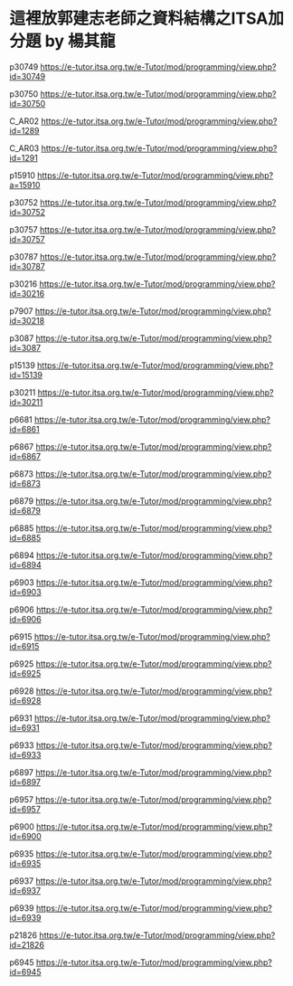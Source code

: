# 這裡放郭建志老師之資料結構之ITSA加分題 by 楊其龍

p30749 https://e-tutor.itsa.org.tw/e-Tutor/mod/programming/view.php?id=30749

p30750 https://e-tutor.itsa.org.tw/e-Tutor/mod/programming/view.php?id=30750

C_AR02 https://e-tutor.itsa.org.tw/e-Tutor/mod/programming/view.php?id=1289

C_AR03 https://e-tutor.itsa.org.tw/e-Tutor/mod/programming/view.php?id=1291

p15910 https://e-tutor.itsa.org.tw/e-Tutor/mod/programming/view.php?a=15910 

p30752 https://e-tutor.itsa.org.tw/e-Tutor/mod/programming/view.php?id=30752

p30757 https://e-tutor.itsa.org.tw/e-Tutor/mod/programming/view.php?id=30757

p30787 https://e-tutor.itsa.org.tw/e-Tutor/mod/programming/view.php?id=30787

p30216 https://e-tutor.itsa.org.tw/e-Tutor/mod/programming/view.php?id=30216

p7907 https://e-tutor.itsa.org.tw/e-Tutor/mod/programming/view.php?id=30218

p3087 https://e-tutor.itsa.org.tw/e-Tutor/mod/programming/view.php?id=3087

p15139 https://e-tutor.itsa.org.tw/e-Tutor/mod/programming/view.php?id=15139

p30211 https://e-tutor.itsa.org.tw/e-Tutor/mod/programming/view.php?id=30211

p6681 https://e-tutor.itsa.org.tw/e-Tutor/mod/programming/view.php?id=6861

p6867 https://e-tutor.itsa.org.tw/e-Tutor/mod/programming/view.php?id=6867

p6873 https://e-tutor.itsa.org.tw/e-Tutor/mod/programming/view.php?id=6873

p6879 https://e-tutor.itsa.org.tw/e-Tutor/mod/programming/view.php?id=6879

p6885 https://e-tutor.itsa.org.tw/e-Tutor/mod/programming/view.php?id=6885

p6894 https://e-tutor.itsa.org.tw/e-Tutor/mod/programming/view.php?id=6894

p6903 https://e-tutor.itsa.org.tw/e-Tutor/mod/programming/view.php?id=6903

p6906 https://e-tutor.itsa.org.tw/e-Tutor/mod/programming/view.php?id=6906

p6915 https://e-tutor.itsa.org.tw/e-Tutor/mod/programming/view.php?id=6915

p6925 https://e-tutor.itsa.org.tw/e-Tutor/mod/programming/view.php?id=6925

p6928 https://e-tutor.itsa.org.tw/e-Tutor/mod/programming/view.php?id=6928

p6931 https://e-tutor.itsa.org.tw/e-Tutor/mod/programming/view.php?id=6931

p6933 https://e-tutor.itsa.org.tw/e-Tutor/mod/programming/view.php?id=6933

p6897 https://e-tutor.itsa.org.tw/e-Tutor/mod/programming/view.php?id=6897

p6957 https://e-tutor.itsa.org.tw/e-Tutor/mod/programming/view.php?id=6957

p6900 https://e-tutor.itsa.org.tw/e-Tutor/mod/programming/view.php?id=6900

p6935 https://e-tutor.itsa.org.tw/e-Tutor/mod/programming/view.php?id=6935

p6937 https://e-tutor.itsa.org.tw/e-Tutor/mod/programming/view.php?id=6937

p6939 https://e-tutor.itsa.org.tw/e-Tutor/mod/programming/view.php?id=6939

p21826 https://e-tutor.itsa.org.tw/e-Tutor/mod/programming/view.php?id=21826

p6945 https://e-tutor.itsa.org.tw/e-Tutor/mod/programming/view.php?id=6945